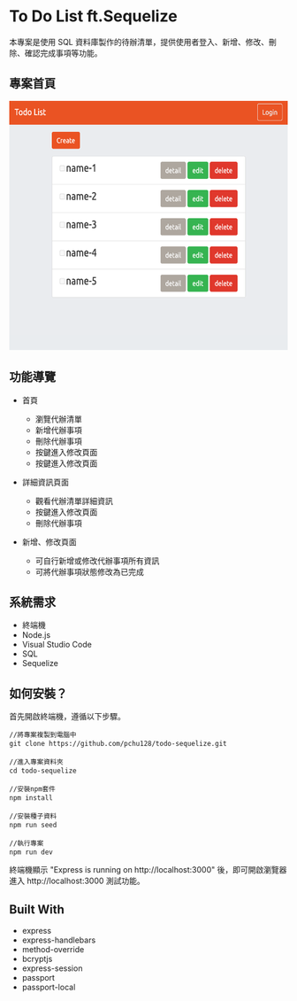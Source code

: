 # To Do List ft.Sequelize
本專案是使用 SQL 資料庫製作的待辦清單，提供使用者登入、新增、修改、刪除、確認完成事項等功能。

## 專案首頁
<img src="https://github.com/pchu128/todo-sequelize/blob/master/index.png" width="600px" height="450px">

## 功能導覽
- 首頁
  - 瀏覽代辦清單
  - 新增代辦事項
  - 刪除代辦事項
  - 按鍵進入修改頁面
  - 按鍵進入修改頁面
  
- 詳細資訊頁面
  - 觀看代辦清單詳細資訊
  - 按鍵進入修改頁面
  - 刪除代辦事項
  
- 新增、修改頁面
  - 可自行新增或修改代辦事項所有資訊
  - 可將代辦事項狀態修改為已完成

## 系統需求
- 終端機
- Node.js
- Visual Studio Code
- SQL
- Sequelize

## 如何安裝？
首先開啟終端機，遵循以下步驟。
```
//將專案複製到電腦中
git clone https://github.com/pchu128/todo-sequelize.git

//進入專案資料夾
cd todo-sequelize

//安裝npm套件
npm install

//安裝種子資料
npm run seed

//執行專案
npm run dev
```
終端機顯示 "Express is running on http://localhost:3000" 後，即可開啟瀏覽器進入 http://localhost:3000 測試功能。

## Built With
- express
- express-handlebars
- method-override
- bcryptjs
- express-session
- passport
- passport-local
